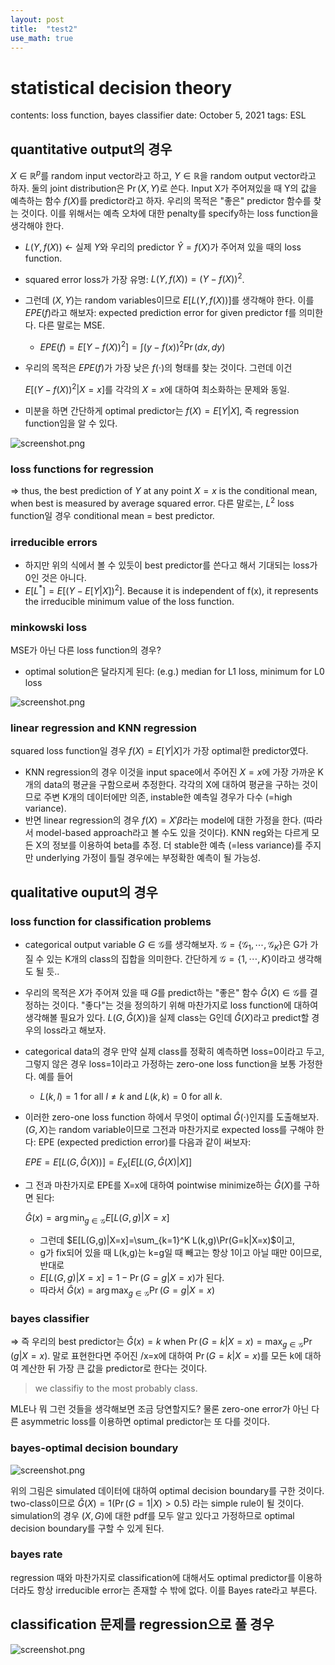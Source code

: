 ```yaml
---
layout: post
title:  "test2"
use_math: true
---
```




# statistical decision theory

contents: loss function, bayes classifier
date: October 5, 2021
tags: ESL

## quantitative output의 경우

 $X\in\mathbb{R}^p$를 random input vector라고 하고, $Y\in\mathbb{R}$을 random output vector라고 하자. 둘의 joint distribution은 $\Pr(X,Y)$로 쓴다. Input X가 주어져있을 때 Y의 값을 예측하는 함수 $f(X)$를 predictor라고 하자. 우리의 목적은 "좋은" predictor 함수를 찾는 것이다. 이를 위해서는 예측 오차에 대한 penalty를 specify하는 loss function을 생각해야 한다.

- $L(Y,f(X))$ ← 실제 $Y$와 우리의 predictor $\hat Y=f(X)$가 주어져 있을 때의 loss function.
- squared error loss가 가장 유명: $L(Y,f(X))=(Y-f(X))^2$.
- 그런데 $(X,Y)$는 random variables이므로 $E[L(Y,f(X))]$를 생각해야 한다. 이를 $EPE(f)$라고 해보자: expected prediction error for given predictor f를 의미한다. 다른 말로는 MSE.
    - $EPE(f)=E[Y-f(X))^2]=\int (y-f(x))^2 \Pr(dx,dy)$
- 우리의 목적은 $EPE(f)$가 가장 낮은 $f(\cdot)$의 형태를 찾는 것이다. 그런데 이건
    
     $E[(Y-f(X))^2|X=x]$를 각각의 $X=x$에 대하여 최소화하는 문제와 동일.
    
- 미분을 하면 간단하게 optimal predictor는 $f(X)=E[Y|X]$, 즉 regression function임을 알 수 있다.

![screenshot.png](statistical%20decision%20theory%20afa303a985b8424cb4ac4f3cf9515e21/screenshot.png)

### loss functions for regression

⇒ thus, the best prediction of $Y$ at any point $X=x$ is the conditional mean, when best is measured by average squared error. 다른 말로는, $L^2$ loss function일 경우 conditional mean = best predictor.

### irreducible errors

- 하지만 위의 식에서 볼 수 있듯이 best predictor를 쓴다고 해서 기대되는 loss가 0인 것은 아니다.
- $E[L^*]=E[(Y-E[Y|X])^2]$. Because it is independent of f(x), it
represents the irreducible minimum value of the loss function.

### minkowski loss

MSE가 아닌 다른 loss function의 경우?

- optimal solution은 달라지게 된다: (e.g.) median for L1 loss, minimum for L0 loss

![screenshot.png](statistical%20decision%20theory%20afa303a985b8424cb4ac4f3cf9515e21/screenshot%201.png)

### linear regression and KNN regression

 squared loss function일 경우 $f(X)=E[Y|X]$가 가장 optimal한 predictor였다. 

- KNN regression의 경우 이것을 input space에서 주어진 $X=x$에 가장 가까운 K개의 data의 평균을 구함으로써 추정한다. 각각의 X에 대하여 평균을 구하는 것이므로 주변 K개의 데이터에만 의존, instable한 예측일 경우가 다수 (=high variance).
- 반면 linear regression의 경우 $f(X)=X'\beta$라는 model에 대한 가정을 한다. (따라서 model-based approach라고 볼 수도 있을 것이다). KNN reg와는 다르게 모든 X의 정보를 이용하여 beta를 추정. 더 stable한 예측 (=less variance)를 주지만 underlying 가정이 틀릴 경우에는 부정확한 예측이 될 가능성.

## qualitative ouput의 경우

### loss function for classification problems

- categorical output variable $G\in\mathcal{G}$를 생각해보자. $\mathcal{G}=\{\mathcal G_1,\cdots,\mathcal{G}_K\}$은 G가 가질 수 있는 K개의 class의 집합을 의미한다. 간단하게 $\mathcal{G}=\{1,\cdots,K\}$이라고 생각해도 될 듯..
- 우리의 목적은 $X$가 주어져 있을 때 $G$를 predict하는 "좋은" 함수 $\hat G(X)\in\mathcal{G}$를 결정하는 것이다. "좋다"는 것을 정의하기 위해 마찬가지로 loss function에 대하여 생각해볼 필요가 있다. $L(G,\hat G(X))$을 실제 class는 G인데 $\hat G(X)$라고 predict할 경우의 loss라고 해보자.
- categorical data의 경우 만약 실제 class를 정확히 예측하면 loss=0이라고 두고, 그렇지 않은 경우 loss=1이라고 가정하는 zero-one loss function을 보통 가정한다. 예를 들어
    - $L(k,l)=1$ for all $l\not=k$ and $L(k,k)=0$ for all $k.$
- 이러한 zero-one loss function 하에서 무엇이 optimal $\hat G(\cdot)$인지를 도출해보자. $(G,X)$는 random variable이므로 그전과 마찬가지로 expected loss를 구해야 한다: EPE (expected prediction error)를 다음과 같이 써보자:
    
    $EPE=E[L(G,\hat G(X))]=E_X\Big[E[L(G,\hat G(X)|X] \Big]$
    
- 그 전과 마찬가지로 EPE를 X=x에 대하여 pointwise minimize하는 $\hat G(X)$를 구하면 된다:
    
    $\hat G(x)=\arg\min_{g\in\mathcal{G}} E[L(G,g)|X=x]$
    
    - 그런데 $E[L(G,g)|X=x]=\sum_{k=1}^K L(k,g)\Pr(G=k|X=x)$이고,
    - g가 fix되어 있을 때 L(k,g)는 k=g일 때 빼고는 항상 1이고 아닐 때만 0이므로, 반대로
    - $E[L(G,g)|X=x]=1-\Pr(G=g|X=x)$가 된다.
    - 따라서 $\hat G(x)=\arg\max_{g\in\mathcal{G}}\Pr(G=g|X=x)$

### bayes classifier

⇒ 즉 우리의 best predictor는 $\hat G(x)=k$  when $\Pr(G=k|X=x)=\max_{g\in\mathcal{G}}\Pr(g|X=x)$. 말로 표현한다면 주어진 /x=x에 대하여 $\Pr(G=k|X=x)$를 모든 k에 대하여 계산한 뒤 가장 큰 값을 predictor로 한다는 것이다. 

> we classifiy to the most probably class.
> 

 MLE나 뭐 그런 것들을 생각해보면 조금 당연할지도? 물론 zero-one error가 아닌 다른 asymmetric loss를 이용하면 optimal predictor는 또 다를 것이다.

### bayes-optimal decision boundary

![screenshot.png](statistical%20decision%20theory%20afa303a985b8424cb4ac4f3cf9515e21/screenshot%202.png)

 위의 그림은 simulated 데이터에 대하여 optimal decision boundary를 구한 것이다. two-class이므로 $\hat G(X)=1(\Pr(G=1|X)>0.5)$ 라는 simple rule이 될 것이다. simulation의 경우 $(X,G)$에 대한 pdf를 모두 알고 있다고 가정하므로  optimal decision boundary를 구할 수 있게 된다.

### bayes rate

 regression 때와 마찬가지로 classification에 대해서도 optimal predictor를 이용하더라도 항상 irreducible error는 존재할 수 밖에 없다. 이를 Bayes rate라고 부른다.

## classification 문제를 regression으로 풀 경우

![screenshot.png](statistical%20decision%20theory%20afa303a985b8424cb4ac4f3cf9515e21/screenshot%203.png)
